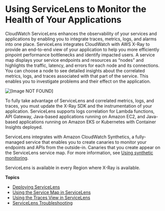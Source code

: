 # Using ServiceLens to Monitor the Health of Your Applications<a name="ServiceLens"></a>

CloudWatch ServiceLens enhances the observability of your services and applications by enabling you to integrate traces, metrics, logs, and alarms into one place\. ServiceLens integrates CloudWatch with AWS X\-Ray to provide an end\-to\-end view of your application to help you more efficiently pinpoint performance bottlenecks and identify impacted users\. A service map displays your service endpoints and resources as “nodes” and highlights the traffic, latency, and errors for each node and its connections\. You can choose a node to see detailed insights about the correlated metrics, logs, and traces associated with that part of the service\. This enables you to investigate problems and their effect on the application\.

![\[Image NOT FOUND\]](http://docs.aws.amazon.com/AmazonCloudWatch/latest/monitoring/images/ServiceMap.png)

To fully take advantage of ServiceLens and correlated metrics, logs, and traces, you must update the X\-Ray SDK and the instrumentation of your application\. ServiceLens supports logs correlation for Lambda functions, API Gateway, Java\-based applications running on Amazon EC2, and Java\-based applications running on Amazon EKS or Kubernetes with Container Insights deployed\.

ServiceLens integrates with Amazon CloudWatch Synthetics, a fully\-managed service that enables you to create canaries to monitor your endpoints and APIs from the outside\-in\. Canaries that you create appear on the ServiceLens service map\. For more information, see [Using synthetic monitoring](CloudWatch_Synthetics_Canaries.md)\.

ServiceLens is available in every Region where X\-Ray is available\.

**Topics**
+ [Deploying ServiceLens](deploy_servicelens.md)
+ [Using the Service Map in ServiceLens](servicelens_service_map.md)
+ [Using the Traces View in ServiceLens](servicelens_service_map_traces.md)
+ [ServiceLens Troubleshooting](servicelens_troubleshooting.md)
